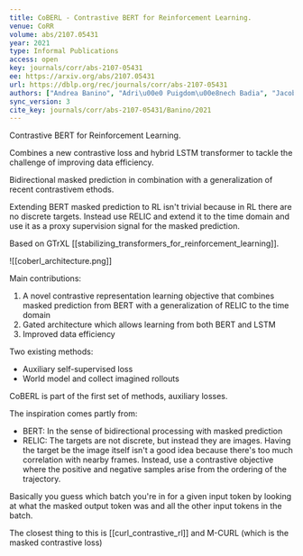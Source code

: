 ```yaml
---
title: CoBERL - Contrastive BERT for Reinforcement Learning.
venue: CoRR
volume: abs/2107.05431
year: 2021
type: Informal Publications
access: open
key: journals/corr/abs-2107-05431
ee: https://arxiv.org/abs/2107.05431
url: https://dblp.org/rec/journals/corr/abs-2107-05431
authors: ["Andrea Banino", "Adri\u00e0 Puigdom\u00e8nech Badia", "Jacob C. Walker", "Tim Scholtes", "Jovana Mitrovic", "Charles Blundell"]
sync_version: 3
cite_key: journals/corr/abs-2107-05431/Banino/2021
---
```

 
 
 Contrastive BERT for Reinforcement Learning.

Combines a new contrastive loss and hybrid LSTM transformer to tackle the challenge of improving data efficiency.

Bidirectional masked prediction in combination with a generalization of recent contrastivem ethods.

Extending BERT masked prediction to RL isn't trivial because in RL there are no discrete targets. Instead use RELIC and extend it to the time domain and use it as a proxy supervision signal for the masked prediction.

Based on GTrXL [[stabilizing_transformers_for_reinforcement_learning]]. 

![[coberl_architecture.png]]

Main contributions:

1. A novel contrastive representation learning objective that combines masked prediction from BERT with a generalization of RELIC to the time domain
2. Gated architecture which allows learning from both BERT and LSTM
3. Improved data efficiency


Two existing methods:

 - Auxiliary self-supervised loss
 - World model and collect imagined rollouts

CoBERL is part of the first set of methods, auxiliary losses.

The inspiration comes partly from:
 - BERT: In the sense of bidirectional processing with masked prediction
 - RELIC: The targets are not discrete, but instead they are images. Having the target be the image itself isn't a good idea because there's too much correlation with nearby frames. Instead, use a contrastive objective where the positive and negative samples arise from the ordering of the trajectory.

Basically you guess which batch you're in for a given input token by looking at what the masked output token was and all the other input tokens in the batch.

The closest thing to this is [[curl_contrastive_rl]] and M-CURL (which is the masked contrastive loss)